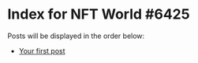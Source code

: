 # Index for NFT World #6425
Posts will be displayed in the order below:

- [Your first post](./001-first.md)

